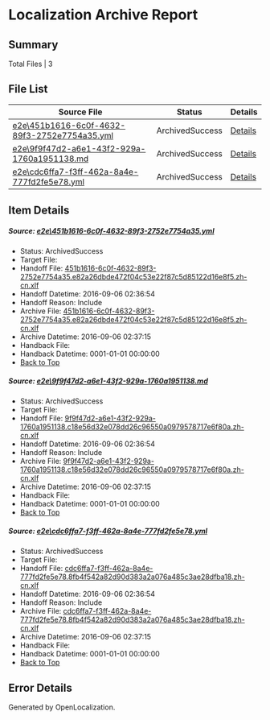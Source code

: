 # <a name='report-top'></a> Localization Archive Report

## Summary
 Total Files | 3

## File List
 Source File | Status | Details 
 ----------- | ------ | ------- 
 [e2e\451b1616-6c0f-4632-89f3-2752e7754a35.yml](https://github.com/OpenLocalizationTestOrg/ol-test0/blob/1f274fe335196c13cc16dea9f1067dea171d3ded/e2e/451b1616-6c0f-4632-89f3-2752e7754a35.yml) | ArchivedSuccess | [Details](#255ec0cf48bcb11734e511e88ddd9f42ee69488a2)
 [e2e\9f9f47d2-a6e1-43f2-929a-1760a1951138.md](https://github.com/OpenLocalizationTestOrg/ol-test0/blob/1f274fe335196c13cc16dea9f1067dea171d3ded/e2e/9f9f47d2-a6e1-43f2-929a-1760a1951138.md) | ArchivedSuccess | [Details](#9a5a841abe1c0483ec8f86b2a1688055bf1a3fd44)
 [e2e\cdc6ffa7-f3ff-462a-8a4e-777fd2fe5e78.yml](https://github.com/OpenLocalizationTestOrg/ol-test0/blob/1f274fe335196c13cc16dea9f1067dea171d3ded/e2e/cdc6ffa7-f3ff-462a-8a4e-777fd2fe5e78.yml) | ArchivedSuccess | [Details](#9768e70e95dd9d9f614c3b08dbb62838479a68286)

## Item Details
##### <a name='255ec0cf48bcb11734e511e88ddd9f42ee69488a2'></a> Source: [e2e\451b1616-6c0f-4632-89f3-2752e7754a35.yml](https://github.com/OpenLocalizationTestOrg/ol-test0/blob/1f274fe335196c13cc16dea9f1067dea171d3ded/e2e/451b1616-6c0f-4632-89f3-2752e7754a35.yml)
* Status: ArchivedSuccess
* Target File: 
* Handoff File: [451b1616-6c0f-4632-89f3-2752e7754a35.e82a26dbde472f04c53e22f87c5d85122d16e8f5.zh-cn.xlf](https://github.com/OpenLocalizationTestOrg/ol-test0-handoff/blob/f52b3a48ae1888fbca4215b217be375eae118b24/ol-handoff/OpenLocalizationTestOrg/ol-test0-zhcn/ci/ht/451b1616-6c0f-4632-89f3-2752e7754a35.e82a26dbde472f04c53e22f87c5d85122d16e8f5.zh-cn.xlf)
* Handoff Datetime: 2016-09-06 02:36:54
* Handoff Reason: Include
* Archive File: [451b1616-6c0f-4632-89f3-2752e7754a35.e82a26dbde472f04c53e22f87c5d85122d16e8f5.zh-cn.xlf](https://github.com/OpenLocalizationTestOrg/ol-test0-handoff/blob/9b7d023eae756f20b77940fa823be70fbb4cec40/ol-archive/OpenLocalizationTestOrg/ol-test0-zhcn/ci/ht/451b1616-6c0f-4632-89f3-2752e7754a35.e82a26dbde472f04c53e22f87c5d85122d16e8f5.zh-cn.xlf)
* Archive Datetime: 2016-09-06 02:37:15
* Handback File: 
* Handback Datetime: 0001-01-01 00:00:00
* [Back to Top](#report-top)

##### <a name='9a5a841abe1c0483ec8f86b2a1688055bf1a3fd44'></a> Source: [e2e\9f9f47d2-a6e1-43f2-929a-1760a1951138.md](https://github.com/OpenLocalizationTestOrg/ol-test0/blob/1f274fe335196c13cc16dea9f1067dea171d3ded/e2e/9f9f47d2-a6e1-43f2-929a-1760a1951138.md)
* Status: ArchivedSuccess
* Target File: 
* Handoff File: [9f9f47d2-a6e1-43f2-929a-1760a1951138.c18e56d32e078dd26c96550a0979578717e6f80a.zh-cn.xlf](https://github.com/OpenLocalizationTestOrg/ol-test0-handoff/blob/f52b3a48ae1888fbca4215b217be375eae118b24/ol-handoff/OpenLocalizationTestOrg/ol-test0-zhcn/ci/ht/9f9f47d2-a6e1-43f2-929a-1760a1951138.c18e56d32e078dd26c96550a0979578717e6f80a.zh-cn.xlf)
* Handoff Datetime: 2016-09-06 02:36:54
* Handoff Reason: Include
* Archive File: [9f9f47d2-a6e1-43f2-929a-1760a1951138.c18e56d32e078dd26c96550a0979578717e6f80a.zh-cn.xlf](https://github.com/OpenLocalizationTestOrg/ol-test0-handoff/blob/9b7d023eae756f20b77940fa823be70fbb4cec40/ol-archive/OpenLocalizationTestOrg/ol-test0-zhcn/ci/ht/9f9f47d2-a6e1-43f2-929a-1760a1951138.c18e56d32e078dd26c96550a0979578717e6f80a.zh-cn.xlf)
* Archive Datetime: 2016-09-06 02:37:15
* Handback File: 
* Handback Datetime: 0001-01-01 00:00:00
* [Back to Top](#report-top)

##### <a name='9768e70e95dd9d9f614c3b08dbb62838479a68286'></a> Source: [e2e\cdc6ffa7-f3ff-462a-8a4e-777fd2fe5e78.yml](https://github.com/OpenLocalizationTestOrg/ol-test0/blob/1f274fe335196c13cc16dea9f1067dea171d3ded/e2e/cdc6ffa7-f3ff-462a-8a4e-777fd2fe5e78.yml)
* Status: ArchivedSuccess
* Target File: 
* Handoff File: [cdc6ffa7-f3ff-462a-8a4e-777fd2fe5e78.8fb4f542a82d90d383a2a076a485c3ae28dfba18.zh-cn.xlf](https://github.com/OpenLocalizationTestOrg/ol-test0-handoff/blob/f52b3a48ae1888fbca4215b217be375eae118b24/ol-handoff/OpenLocalizationTestOrg/ol-test0-zhcn/ci/ht/cdc6ffa7-f3ff-462a-8a4e-777fd2fe5e78.8fb4f542a82d90d383a2a076a485c3ae28dfba18.zh-cn.xlf)
* Handoff Datetime: 2016-09-06 02:36:54
* Handoff Reason: Include
* Archive File: [cdc6ffa7-f3ff-462a-8a4e-777fd2fe5e78.8fb4f542a82d90d383a2a076a485c3ae28dfba18.zh-cn.xlf](https://github.com/OpenLocalizationTestOrg/ol-test0-handoff/blob/9b7d023eae756f20b77940fa823be70fbb4cec40/ol-archive/OpenLocalizationTestOrg/ol-test0-zhcn/ci/ht/cdc6ffa7-f3ff-462a-8a4e-777fd2fe5e78.8fb4f542a82d90d383a2a076a485c3ae28dfba18.zh-cn.xlf)
* Archive Datetime: 2016-09-06 02:37:15
* Handback File: 
* Handback Datetime: 0001-01-01 00:00:00
* [Back to Top](#report-top)


## Error Details

Generated by OpenLocalization.
